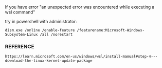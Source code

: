 If you have error "an unexpected error was encountered while executing a wsl command"

try in powershell with administrator: 

```
dism.exe /online /enable-feature /featurename:Microsoft-Windows-Subsystem-Linux /all /norestart
```

### REFERENCE

```
https://learn.microsoft.com/en-us/windows/wsl/install-manual#step-4---download-the-linux-kernel-update-package
```
